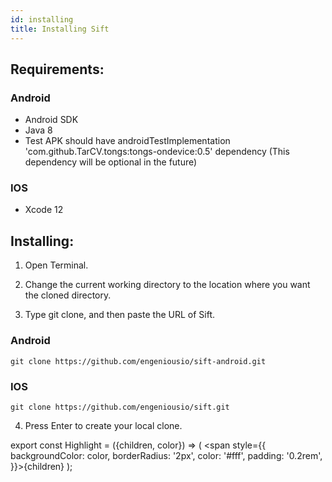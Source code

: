 ```yaml
---
id: installing
title: Installing Sift
---
```


## Requirements:

### <Highlight color="#4bb462">Android</Highlight>

- Android SDK
- Java 8
- Test APK should have androidTestImplementation 'com.github.TarCV.tongs:tongs-ondevice:0.5' dependency
  (This dependency will be optional in the future)

### <Highlight color="#1877F2">IOS</Highlight>

- Xcode 12

## Installing:

1. Open Terminal.

2. Change the current working directory to the location where you want the cloned directory.

3. Type git clone, and then paste the URL of Sift.

### <Highlight color="#4bb462">Android</Highlight>

```
git clone https://github.com/engeniousio/sift-android.git
```

### <Highlight color="#1877F2">IOS</Highlight>

```
git clone https://github.com/engeniousio/sift.git
```

4. Press Enter to create your local clone.

export const Highlight = ({children, color}) => ( <span style={{
      backgroundColor: color,
      borderRadius: '2px',
      color: '#fff',
      padding: '0.2rem',
    }}>{children}</span> );
